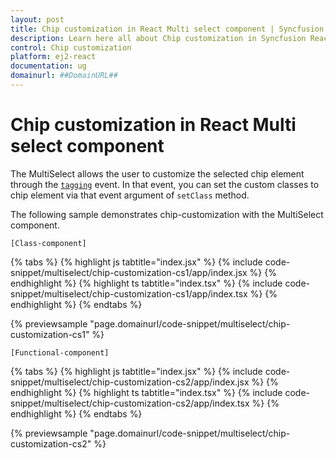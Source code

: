 ```yaml
---
layout: post
title: Chip customization in React Multi select component | Syncfusion
description: Learn here all about Chip customization in Syncfusion React Multi select component of Syncfusion Essential JS 2 and more.
control: Chip customization 
platform: ej2-react
documentation: ug
domainurl: ##DomainURL##
---
```


# Chip customization in React Multi select component

The MultiSelect allows the user to customize the selected chip element through the [`tagging`](https://ej2.syncfusion.com/react/documentation/api/multi-select/#tagging) event. In that event, you can set the custom classes to chip element via that event argument of `setClass` method.

The following sample demonstrates chip-customization with the MultiSelect component.

`[Class-component]`

{% tabs %}
{% highlight js tabtitle="index.jsx" %}
{% include code-snippet/multiselect/chip-customization-cs1/app/index.jsx %}
{% endhighlight %}
{% highlight ts tabtitle="index.tsx" %}
{% include code-snippet/multiselect/chip-customization-cs1/app/index.tsx %}
{% endhighlight %}
{% endtabs %}

 {% previewsample "page.domainurl/code-snippet/multiselect/chip-customization-cs1" %}

`[Functional-component]`

{% tabs %}
{% highlight js tabtitle="index.jsx" %}
{% include code-snippet/multiselect/chip-customization-cs2/app/index.jsx %}
{% endhighlight %}
{% highlight ts tabtitle="index.tsx" %}
{% include code-snippet/multiselect/chip-customization-cs2/app/index.tsx %}
{% endhighlight %}
{% endtabs %}

 {% previewsample "page.domainurl/code-snippet/multiselect/chip-customization-cs2" %}